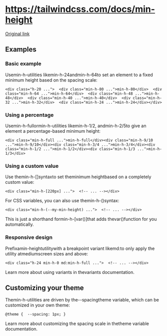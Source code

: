 # https://tailwindcss.com/docs/min-height

[Original link](https://tailwindcss.com/docs/min-height)

## Examples

### Basic example

Usemin-h-<number>utilities likemin-h-24andmin-h-64to set an element to a fixed minimum height based on the spacing scale:

```
<div class="h-20 ...">  <div class="min-h-80 ...">min-h-80</div>  <div class="min-h-64 ...">min-h-64</div>  <div class="min-h-48 ...">min-h-48</div>  <div class="min-h-40 ...">min-h-40</div>  <div class="min-h-32 ...">min-h-32</div>  <div class="min-h-24 ...">min-h-24</div></div>
```

### Using a percentage

Usemin-h-fullormin-h-<fraction>utilities likemin-h-1/2, andmin-h-2/5to give an element a percentage-based minimum height:

```
<div class="min-h-full ...">min-h-full</div><div class="min-h-9/10 ...">min-h-9/10</div><div class="min-h-3/4 ...">min-h-3/4</div><div class="min-h-1/2 ...">min-h-1/2</div><div class="min-h-1/3 ...">min-h-1/3</div>
```

### Using a custom value

Use themin-h-[<value>]syntaxto set theminimum heightbased on a completely custom value:

```
<div class="min-h-[220px] ...">  <!-- ... --></div>
```

For CSS variables, you can also use themin-h-(<custom-property>)syntax:

```
<div class="min-h-(--my-min-height) ...">  <!-- ... --></div>
```

This is just a shorthand formin-h-[var(<custom-property>)]that adds thevar()function for you automatically.

### Responsive design

Prefixamin-heightutilitywith a breakpoint variant likemd:to only apply the utility atmediumscreen sizes and above:

```
<div class="h-24 min-h-0 md:min-h-full ...">  <!-- ... --></div>
```

Learn more about using variants in thevariants documentation.

## Customizing your theme

Themin-h-<number>utilities are driven by the--spacingtheme variable, which can be customized in your own theme:

```
@theme {  --spacing: 1px; }
```

Learn more about customizing the spacing scale in thetheme variable documentation.
